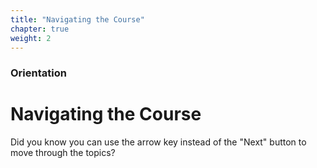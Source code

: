 ```yaml
---
title: "Navigating the Course"
chapter: true
weight: 2
---
```


### Orientation

# Navigating the Course

Did you know you can use the arrow key instead of the "Next" button to move through the topics?
